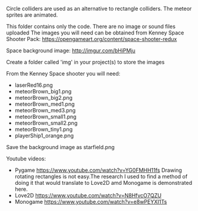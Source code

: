 Circle colliders are used as an alternative to rectangle colliders. The meteor sprites are animated.

This folder contains only the code. There are no image or sound files uploaded
The images you will need can be obtained from
Kenney Space Shooter Pack: https://opengameart.org/content/space-shooter-redux

Space background image: http://imgur.com/bHiPMju

Create a folder called 'img' in your project(s) to store the images

From the Kenney Space shooter you will need:
- laserRed16.png
- meteorBrown_big1.png
- meteorBrown_big2.png
- meteorBrown_med1.png
- meteorBrown_med3.png
- meteorBrown_small1.png
- meteorBrown_small2.png
- meteorBrown_tiny1.png
- playerShip1_orange.png

Save the background image as starfield.png

Youtube videos:
- Pygame    https://www.youtube.com/watch?v=YG0FMHH11fs Drawing rotating rectangles is not easy.The research I used to find a method of doing it that would translate to Love2D amd Monogame is demonstrated here.
- Love2D    https://www.youtube.com/watch?v=N8HfvcO7QZU
- Monogame  https://www.youtube.com/watch?v=e8wPEYXI1Ts

